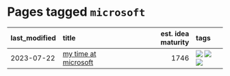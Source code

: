 # Pages tagged `microsoft`

|last_modified|title|est. idea maturity|tags
|:---|:---|---:|:---|
|2023-07-22|[my time at microsoft](../my_time_at_microsoft.md)|1746|[![](https://img.shields.io/badge/tag-amazon-71e862)](../tags/amazon.md) [![](https://img.shields.io/badge/tag-autobiographical-ad342b)](../tags/autobiographical.md) [![](https://img.shields.io/badge/tag-microsoft-a3a5e9)](../tags/microsoft.md)|